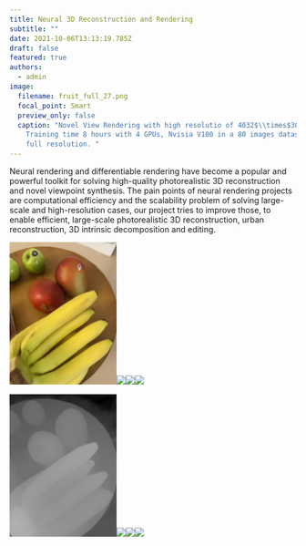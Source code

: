 ```yaml
---
title: Neural 3D Reconstruction and Rendering
subtitle: ""
date: 2021-10-06T13:13:19.785Z
draft: false
featured: true
authors:
  - admin
image:
  filename: fruit_full_27.png
  focal_point: Smart
  preview_only: false
  caption: "Novel View Rendering with high resolutio of 4032$\\times$3024.
    Training time 8 hours with 4 GPUs, Nvisia V100 in a 80 images dataset with
    full resolution. "
---
```

Neural rendering and differentiable rendering have become a popular and powerful toolkit for solving high-quality photorealistic 3D reconstruction and novel viewpoint synthesis. The pain points of neural rendering projects are computational efficiency and the scalability problem of solving large-scale and high-resolution cases, our project tries to improve those, to enable efficient, large-scale photorealistic 3D reconstruction, urban reconstruction, 3D intrinsic decomposition and editing. 

<img src="./fruit_2.png" height="250"/><img src="./fruit_5.png" height="250"/><img src="./fruit_6.png" height="250"/><img src="./fruit_7.png" height="250"/>

<img src="./fruit_2_depth.png" height="250"/><img src="./fruit_5_depth.png" height="250"/><img src="./fruit_6_depth.png" height="250"/><img src="./fruit_7_depth.png" height="250"/>